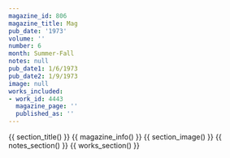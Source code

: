 ```yaml
---
magazine_id: 806
magazine_title: Mag
pub_date: '1973'
volume: ''
number: 6
month: Summer-Fall
notes: null
pub_date1: 1/6/1973
pub_date2: 1/9/1973
image: null
works_included:
- work_id: 4443
  magazine_page: ''
  published_as: ''
---
```


{{ section_title() }}
{{ magazine_info() }}
{{ section_image() }}
{{ notes_section() }}
{{ works_section() }}
